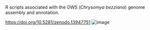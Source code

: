 R scripts associated with the OWS (*Chrysomya bezziana*) genome assembly and annotation.

https://doi.org/10.5281/zenodo.13947751
![image](https://github.com/user-attachments/assets/0cad0394-759b-45bd-9c5c-38ea90dabba2)
